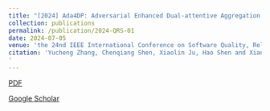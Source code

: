 ```yaml
---
title: "[2024] Ada4DP: Adversarial Enhanced Dual-attentive Aggregation Learning for Defect Prediction"
collection: publications
permalink: /publication/2024-QRS-01
date: 2024-07-05
venue: 'the 24nd IEEE International Conference on Software Quality, Reliability, and Security (QRS 2024)  —— **CCF C**'
citation: 'Yucheng Zhang, Chenqiang Shen, Xiaolin Ju, Hao Shen and Xiang Chen. "Ada4DP: Adversarial Enhanced Dual-attentive Aggregation Learning for Defect Prediction."the 24nd IEEE International Conference on Software Quality, Reliability, and Security (QRS 2024) - Companion, Cambridge, United Kingdom, July 1-5, 2024. 
'
---
```


[PDF](http://ntu-juking.github.io/files/QRS2024.pdf)


[Google Scholar]()

